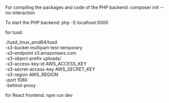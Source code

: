 For compiling the packages and code of the PHP backend:
composer init --no-interaction

To start the PHP backend:
php -S localhost:5000

for tusd:

./tusd_linux_amd64/tusd \
  -s3-bucket multipart-test-temporary \
  -s3-endpoint s3.amazonaws.com \
  -s3-object-prefix uploads/ \
  -s3-access-key-id AWS_ACCESS_KEY \
  -s3-secret-access-key AWS_SECRET_KEY \
  -s3-region AWS_REGION \
  -port 1080 \
  -behind-proxy


for React frontend:
npm run dev

